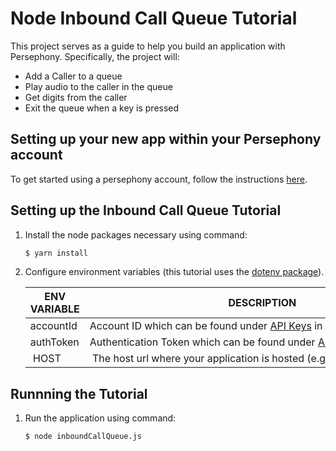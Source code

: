 # Node Inbound Call Queue Tutorial

This project serves as a guide to help you build an application with Persephony. Specifically, the project will:

- Add a Caller to a queue
- Play audio to the caller in the queue
- Get digits from the caller
- Exit the queue when a key is pressed

## Setting up your new app within your Persephony account

To get started using a persephony account, follow the instructions [here](https://persephony-docs.readme.io/docs/getting-started-with-persephony).

## Setting up the Inbound Call Queue Tutorial

1. Install the node packages necessary using command:

   ```bash
   $ yarn install
   ```

2. Configure environment variables (this tutorial uses the [dotenv package](https://www.npmjs.com/package/dotenv)).

   | ENV VARIABLE            | DESCRIPTION                                                                                                                                                                             |
   | ----------------------- | --------------------------------------------------------------------------------------------------------------------------------------------------------------------------------------- |
   | accountId              | Account ID which can be found under [API Keys](https://www.persephony.com/dashboard/portal/account/authentication) in Dashboard                                                         |
   | authToken              | Authentication Token which can be found under [API Keys](https://www.persephony.com/dashboard/portal/account/authentication) in Dashboard                                               |
   | HOST | The host url where your application is hosted (e.g. yourHostedApp.com) |

## Runnning the Tutorial

1. Run the application using command:

   ```bash
   $ node inboundCallQueue.js
   ```

